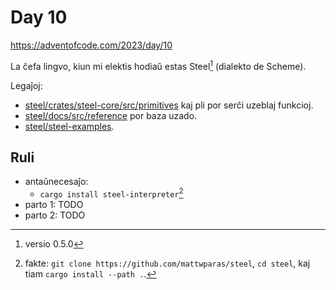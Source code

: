 # Day 10

<https://adventofcode.com/2023/day/10>

La ĉefa lingvo, kiun mi elektis hodiaŭ estas Steel[^versio] (dialekto de
Scheme).

[^versio]: versio 0.5.0

Legaĵoj:

- [steel/crates/steel-core/src/primitives] kaj pli por serĉi uzeblaj funkcioj.
- [steel/docs/src/reference] por baza uzado.
- [steel/steel-examples].

[steel/crates/steel-core/src/primitives]: https://github.com/mattwparas/steel/blob/master/crates/steel-core/src/primitives
[steel/docs/src/reference]: https://github.com/mattwparas/steel/tree/master/docs/src/reference
[steel/steel-examples]: https://github.com/mattwparas/steel/tree/master/steel-examples

## Ruli

- antaŭnecesaĵo:
  - `cargo install steel-interpreter`[^antaŭnecesaĵo]
- parto 1: TODO
- parto 2: TODO

[^antaŭnecesaĵo]: fakte: `git clone https://github.com/mattwparas/steel`,
`cd steel`, kaj tiam `cargo install --path .`.
